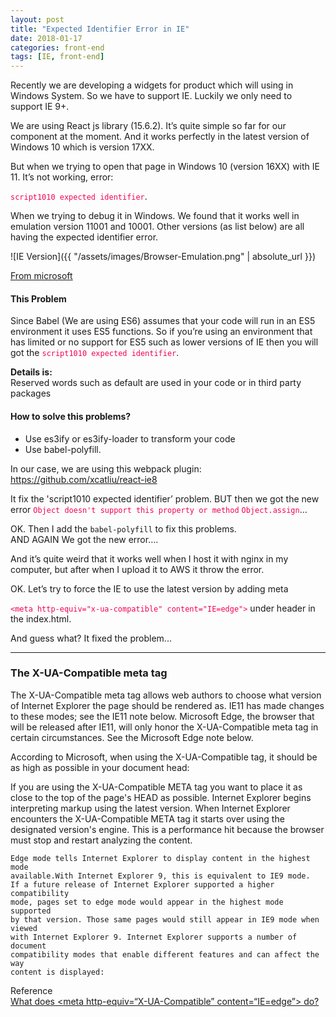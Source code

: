 ```yaml
---
layout: post
title: "Expected Identifier Error in IE"
date: 2018-01-17
categories: front-end
tags: [IE, front-end]
---
```


Recently we are developing a widgets for product which will using in Windows System. So we have to support IE. Luckily we only need to support IE 9+.

We are using React js library (15.6.2).
It’s quite simple so far for our component at the moment. And it works perfectly in the latest version of Windows 10 which is version 17XX.

But when we trying to open that page in Windows 10 (version 16XX) with IE 11. It’s not working, error:

<span style="color:#F50057">`script1010 expected identifier`</span>.

When we trying to debug it in Windows. We found that it works well in emulation version 11001 and 10001. Other versions (as list below) are all having the expected identifier error.

![IE Version]({{ "/assets/images/Browser-Emulation.png" | absolute_url }})

[From microsoft](https://msdn.microsoft.com/en-us/library/ee330730(VS.85).aspx#browser_emulation)

#### This Problem 

Since Babel (We are using ES6) assumes that your code will run in an ES5 environment it uses ES5 functions. So if you’re using an environment that has limited or no support for ES5 such as lower versions of IE then you will got the <span style="color:#F50057">`script1010 expected identifier`</span>.

**Details is:**  
Reserved words such as default are used in your code or in third party packages

#### How to solve this problems?
* Use es3ify or es3ify-loader to transform your code
* Use babel-polyfill.

In our case, we are using this webpack plugin: https://github.com/xcatliu/react-ie8
  
It fix the 'script1010 expected identifier’ problem. BUT then we got the new error <span style="color:#F50057">`Object doesn't support this property or method` `Object.assign`</span>…

OK. Then I add the `babel-polyfill` to fix this problems.  
AND AGAIN We got the new error….

And it’s quite weird that it works well when I host it with nginx in my computer, but after when I upload it to AWS it throw the error.

OK. Let’s try to force the IE to use the latest version by adding meta

<span style="color:#F50057">`<meta http-equiv="x-ua-compatible" content="IE=edge">`</span> under header in the index.html.

And guess what? It fixed the problem...

-----
### The X-UA-Compatible meta tag
The X-UA-Compatible meta tag allows web authors to choose what version of Internet Explorer the page should be rendered as. IE11 has made changes to these modes; see the IE11 note below. Microsoft Edge, the browser that will be released after IE11, will only honor the X-UA-Compatible meta tag in certain circumstances. See the Microsoft Edge note below.

According to Microsoft, when using the X-UA-Compatible tag, it should be as high as possible in your document head:

If you are using the X-UA-Compatible META tag you want to place it as close to the top of the page's HEAD as possible. Internet Explorer begins interpreting markup using the latest version. When Internet Explorer encounters the X-UA-Compatible META tag it starts over using the designated version's engine. This is a performance hit because the browser must stop and restart analyzing the content.

```
Edge mode tells Internet Explorer to display content in the highest mode 
available.With Internet Explorer 9, this is equivalent to IE9 mode.
If a future release of Internet Explorer supported a higher compatibility
mode, pages set to edge mode would appear in the highest mode supported 
by that version. Those same pages would still appear in IE9 mode when viewed
with Internet Explorer 9. Internet Explorer supports a number of document 
compatibility modes that enable different features and can affect the way
content is displayed:
```

Reference  
[What does \<meta http-equiv=“X-UA-Compatible” content=“IE=edge”> do?
](https://stackoverflow.com/a/6771584)

